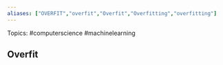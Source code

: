 ```yaml
---
aliases: ["OVERFIT","overfit","Overfit","Overfitting","overfitting"] 
---
```

Topics: #computerscience #machinelearning 

## Overfit

